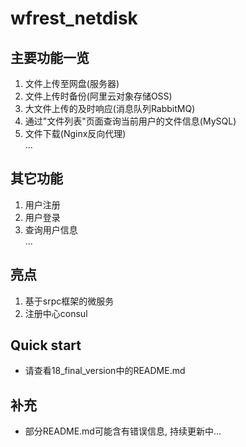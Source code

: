 # wfrest_netdisk

## 主要功能一览
1. 文件上传至网盘(服务器)
2. 文件上传时备份(阿里云对象存储OSS)
3. 大文件上传的及时响应(消息队列RabbitMQ)
4. 通过"文件列表"页面查询当前用户的文件信息(MySQL)
5. 文件下载(Nginx反向代理)  
...

## 其它功能
1. 用户注册
2. 用户登录
3. 查询用户信息  
...

## 亮点
1. 基于srpc框架的微服务
2. 注册中心consul

## Quick start
* 请查看18_final_version中的README.md

## 补充
* 部分README.md可能含有错误信息, 持续更新中...